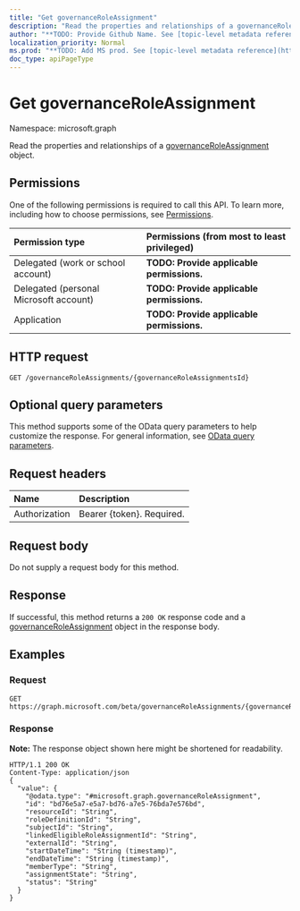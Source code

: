 ```yaml
---
title: "Get governanceRoleAssignment"
description: "Read the properties and relationships of a governanceRoleAssignment object."
author: "**TODO: Provide Github Name. See [topic-level metadata reference](https://msgo.azurewebsites.net/add/document/guidelines/metadata.html#topic-level-metadata)**"
localization_priority: Normal
ms.prod: "**TODO: Add MS prod. See [topic-level metadata reference](https://msgo.azurewebsites.net/add/document/guidelines/metadata.html#topic-level-metadata)**"
doc_type: apiPageType
---
```


# Get governanceRoleAssignment

Namespace: microsoft.graph

Read the properties and relationships of a [governanceRoleAssignment](../resources/governanceroleassignment.md) object.

## Permissions
One of the following permissions is required to call this API. To learn more, including how to choose permissions, see [Permissions](/concepts/permissions-reference.md).

|Permission type|Permissions (from most to least privileged)|
|:---|:---|
|Delegated (work or school account)|**TODO: Provide applicable permissions.**|
|Delegated (personal Microsoft account)|**TODO: Provide applicable permissions.**|
|Application|**TODO: Provide applicable permissions.**|

## HTTP request

<!-- {
  "blockType": "ignored"
}
-->
``` http
GET /governanceRoleAssignments/{governanceRoleAssignmentsId}
```

## Optional query parameters
This method supports some of the OData query parameters to help customize the response. For general information, see [OData query parameters](/graph/query-parameters).

## Request headers
|Name|Description|
|:---|:---|
|Authorization|Bearer {token}. Required.|

## Request body
Do not supply a request body for this method.

## Response

If successful, this method returns a `200 OK` response code and a [governanceRoleAssignment](../resources/governanceroleassignment.md) object in the response body.

## Examples

### Request
<!-- {
  "blockType": "request",
  "name": "get_governanceroleassignment"
}
-->
``` http
GET https://graph.microsoft.com/beta/governanceRoleAssignments/{governanceRoleAssignmentsId}
```

### Response
**Note:** The response object shown here might be shortened for readability.
<!-- {
  "blockType": "response",
  "truncated": true,
  "@odata.type": "microsoft.graph.governanceRoleAssignment"
}
-->
``` http
HTTP/1.1 200 OK
Content-Type: application/json
{
  "value": {
    "@odata.type": "#microsoft.graph.governanceRoleAssignment",
    "id": "bd76e5a7-e5a7-bd76-a7e5-76bda7e576bd",
    "resourceId": "String",
    "roleDefinitionId": "String",
    "subjectId": "String",
    "linkedEligibleRoleAssignmentId": "String",
    "externalId": "String",
    "startDateTime": "String (timestamp)",
    "endDateTime": "String (timestamp)",
    "memberType": "String",
    "assignmentState": "String",
    "status": "String"
  }
}
```

